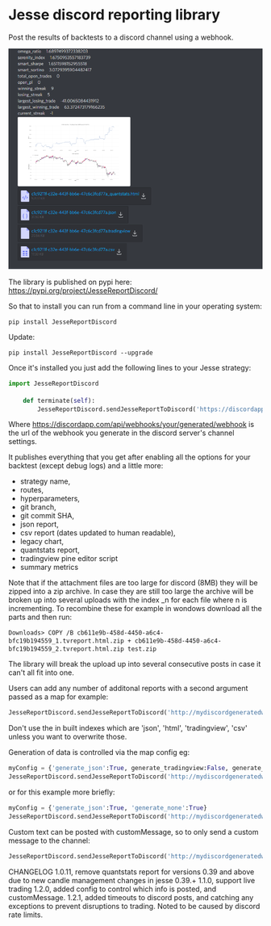 # Jesse discord reporting library

Post the results of backtests to a discord channel using a webhook.

![example](https://github.com/qwpto/JesseReportDiscord/blob/release/example1.png?raw=true)

The library is published on pypi here: https://pypi.org/project/JesseReportDiscord/

So that to install you can run from a command line in your operating system:
```
pip install JesseReportDiscord
```
Update:
```
pip install JesseReportDiscord --upgrade
```

Once it's installed you just add the following lines to your Jesse strategy:
```python
import JesseReportDiscord

	def terminate(self):
		JesseReportDiscord.sendJesseReportToDiscord('https://discordapp.com/api/webhooks/your/generated/webhook')
```
Where https://discordapp.com/api/webhooks/your/generated/webhook is the url of the webhook you generate in the discord server's channel settings.


It publishes everything that you get after enabling all the options for your backtest (except debug logs) and a little more:
- strategy name, 
- routes, 
- hyperparameters, 
- git branch,
- git commit SHA,
- json report,
- csv report (dates updated to human readable),
- legacy chart, 
- quantstats report,
- tradingview pine editor script
- summary metrics

Note that if the attachment files are too large for discord (8MB) they will be zipped into a zip archive. In case they are still too large the archive will be broken up into several uploads with the index _n for each file where n is incrementing. To recombine these for example in wondows download all the parts and then run:
```
Downloads> COPY /B cb611e9b-458d-4450-a6c4-bfc19b194559_1.tvreport.html.zip + cb611e9b-458d-4450-a6c4-bfc19b194559_2.tvreport.html.zip test.zip
```

The library will break the upload up into several consecutive posts in case it can't all fit into one.

Users can add any number of additonal reports with a second argument passed as a map for example:
```python
JesseReportDiscord.sendJesseReportToDiscord('http://mydiscordgeneratedwebhook', {'tvreport.html':'relative/path/to/custom/report.html'})
```
Don't use the in built indexes which are 'json', 'html', 'tradingview', 'csv' unless you want to overwrite those.

Generation of data is controlled via the map config eg:
```python
myConfig = {'generate_json':True, generate_tradingview:False, generate_csv:False, generate_chart_overview:False, generate_quantstats_report:False, generate_version:False, generate_hyper_parameters:False, generate_portfolio_metrics:False, generate_study_name:False}
JesseReportDiscord.sendJesseReportToDiscord('http://mydiscordgeneratedwebhook',config=myConfig)
```
or for this example more briefly:
```python
myConfig = {'generate_json':True, 'generate_none':True}
JesseReportDiscord.sendJesseReportToDiscord('http://mydiscordgeneratedwebhook',config=myConfig)
```

Custom text can be posted with customMessage, so to only send a custom message to the channel:
```python
JesseReportDiscord.sendJesseReportToDiscord('http://mydiscordgeneratedwebhook', customMessage='hello', generation_config={'none':True} )
```


CHANGELOG
1.0.11, remove quantstats report for versions 0.39 and above due to new candle management changes in jesse 0.39.+
1.1.0, support live trading
1.2.0, added config to control which info is posted, and customMessage.
1.2.1, added timeouts to discord posts, and catching any exceptions to prevent disruptions to trading. Noted to be caused by discord rate limits.
